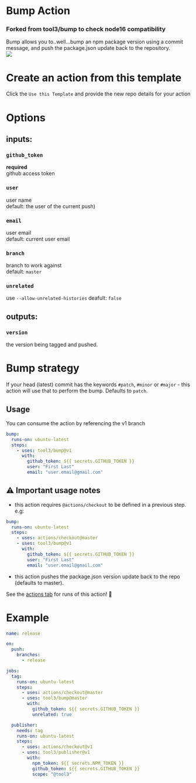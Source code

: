 # Bump Action

### Forked from tool3/bump to check node16 compatibility

Bump allows you to..well...bump an npm package version using a commit message, and push the package.json update back to the repository.  
[![](https://github.com/tool3/bump/workflows/bump/badge.svg)](https://github.com/tool3/bump/actions)

# Create an action from this template

Click the `Use this Template` and provide the new repo details for your action

# Options

## inputs:

### `github_token`

**required**  
github access token

### `user`

user name  
default: the user of the current push)

### `email`

user email  
default: current user email

### `branch`

branch to work against  
default: `master`

### `unrelated`

use `--allow-unrelated-histories`
deafult: `false`

## outputs:

### `version`

the version being tagged and pushed.

# Bump strategy

If your head (latest) commit has the keywords `#patch`, `#minor` or `#major` - this action will use that to perform the bump.
Defaults to `patch`.

## Usage

You can consume the action by referencing the v1 branch

```yaml
bump:
  runs-on: ubuntu-latest
  steps:
    - uses: tool3/bump@v1
      with:
        github_token: ${{ secrets.GITHUB_TOKEN }}
        user: "First Last"
        email: "user.email@gmail.com"
```

## :warning: Important usage notes

- this action requires `@actions/checkout` to be defined in a previous step. e.g:

```yaml
bump:
  runs-on: ubuntu-latest
  steps:
    - uses: actions/checkout@master
    - uses: tool3/bump@v1
      with:
        github_token: ${{ secrets.GITHUB_TOKEN }}
        user: "First Last"
        email: "user.email@gmail.com"
```

- this action pushes the package.json version update back to the repo (defaults to master).

See the [actions tab](https://github.com/tool3/bump/actions) for runs of this action! :rocket:

# Example

```yaml
name: release

on:
  push:
    branches:
      - release

jobs:
  tag:
    runs-on: ubuntu-latest
    steps:
      - uses: actions/checkout@master
      - uses: tool3/bump@master
        with:
          github_token: ${{ secrets.GITHUB_TOKEN }}
          unrelated: true

  publisher:
    needs: tag
    runs-on: ubuntu-latest
    steps:
      - uses: actions/checkout@v1
      - uses: tool3/publisher@v1
        with:
          npm_token: ${{ secrets.NPM_TOKEN }}
          github_token: ${{ secrets.GITHUB_TOKEN }}
          scope: "@tool3"
```
